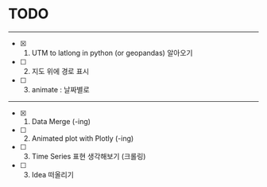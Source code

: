 
# TODO
-----
* [x] 1. UTM to latlong in python (or geopandas) 알아오기
* [ ] 2. 지도 위에 경로 표시
* [ ] 3. animate : 날짜별로

-----
* [x] 1. Data Merge (-ing)
* [ ] 2. Animated plot with Plotly (-ing)
* [ ] 3. Time Series 표현 생각해보기 (크롤링)
* [ ] 3. Idea 떠올리기
